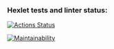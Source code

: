 ### Hexlet tests and linter status:
[![Actions Status](https://github.com/sir-edgar/python-project-49/actions/workflows/hexlet-check.yml/badge.svg)](https://github.com/sir-edgar/python-project-49/actions)

[![Maintainability](https://api.codeclimate.com/v1/badges/4a5994db1733f3bd167e/maintainability)](https://codeclimate.com/github/sir-edgar/python-project-49/maintainability)
